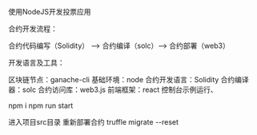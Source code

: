 使用NodeJS开发投票应用

合约开发流程：

合约代码编写（Solidity） --> 合约编译（solc）--> 合约部署（web3）

开发语言及工具：

区块链节点：ganache-cli
基础环境：node
合约开发语言：Solidity
合约编译器：solc
合约访问库：web3.js
前端框架：react
控制台示例运行、

npm i
npm run start

进入项目src目录
重新部署合约
truffle migrate --reset
